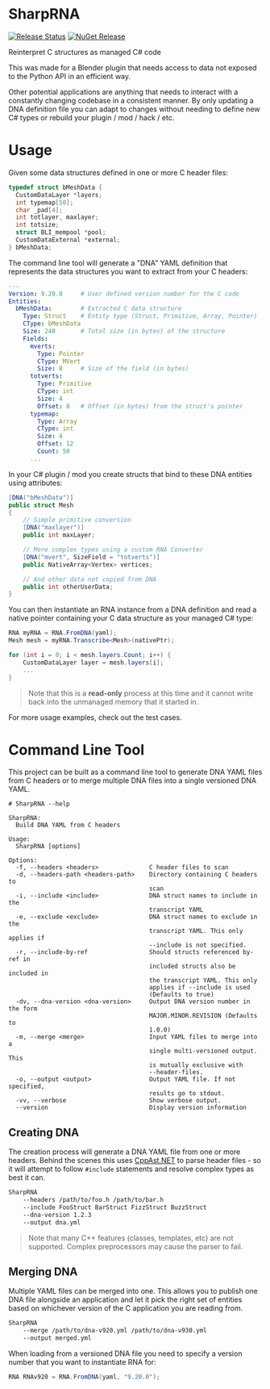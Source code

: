 # SharpRNA
[![Release Status][workflow-image]][workflow-url]
[![NuGet Release][nuget-image]][nuget-url]

Reinterpret C structures as managed C# code

This was made for a Blender plugin that needs access to data not exposed to the Python API in an efficient way.

Other potential applications are anything that needs to interact with a constantly changing codebase in a consistent manner. By only updating a DNA definition file you can adapt to changes without needing to define new C# types or rebuild your plugin / mod / hack / etc.


# Usage

Given some data structures defined in one or more C header files:

```cpp
typedef struct bMeshData {
  CustomDataLayer *layers;
  int typemap[50];
  char _pad[4];
  int totlayer, maxlayer;
  int totsize;
  struct BLI_mempool *pool;
  CustomDataExternal *external;
} bMeshData;
```

The command line tool will generate a "DNA" YAML definition that represents the data structures you want to extract from your C headers:


```yaml
---
Version: 9.20.0     # User defined version number for the C code
Entities:
  bMeshData:        # Extracted C data structure
    Type: Struct    # Entity type (Struct, Primitive, Array, Pointer)
    CType: bMeshData
    Size: 240       # Total size (in bytes) of the structure
    Fields:
      mverts:
        Type: Pointer
        CType: MVert
        Size: 8     # Size of the field (in bytes)
      totverts:
        Type: Primitive
        CType: int
        Size: 4
        Offset: 8   # Offset (in bytes) from the struct's pointer
      typemap:
        Type: Array
        CType: int
        Size: 4
        Offset: 12
        Count: 50
      ...
```

In your C# plugin / mod you create structs that bind to these DNA entities using attributes:

```cs
[DNA("bMeshData")]
public struct Mesh
{
    // Simple primitive conversion
    [DNA("maxlayer")]
    public int maxLayer;

    // More complex types using a custom RNA Converter
    [DNA("mvert", SizeField = "totverts")]
    public NativeArray<Vertex> vertices;

    // And other data not copied from DNA
    public int otherUserData;
}
```

You can then instantiate an RNA instance from a DNA definition and read a native pointer containing your C data structure as your managed C# type:

```cs
RNA myRNA = RNA.FromDNA(yaml);
Mesh mesh = myRNA.Transcribe<Mesh>(nativePtr);

for (int i = 0; i < mesh.layers.Count; i++) {
    CustomDataLayer layer = mesh.layers[i];
    ...
}
```

>Note that this is a **read-only** process at this time and it cannot write back into the unmanaged memory that it started in.

For more usage examples, check out the test cases.


# Command Line Tool

This project can be built as a command line tool to generate DNA YAML files from C headers or to merge multiple DNA files into a single versioned DNA YAML.

```text
# SharpRNA --help

SharpRNA:
  Build DNA YAML from C headers

Usage:
  SharpRNA [options]

Options:
  -f, --headers <headers>              C header files to scan
  -d, --headers-path <headers-path>    Directory containing C headers to
                                       scan
  -i, --include <include>              DNA struct names to include in the
                                       transcript YAML
  -e, --exclude <exclude>              DNA struct names to exclude in the
                                       transcript YAML. This only applies if
                                       --include is not specified.
  -r, --include-by-ref                 Should structs referenced by-ref in
                                       included structs also be included in
                                       the transcript YAML. This only
                                       applies if --include is used
                                       (Defaults to true)
  -dv, --dna-version <dna-version>     Output DNA version number in the form
                                       MAJOR.MINOR.REVISION (Defaults to
                                       1.0.0)
  -m, --merge <merge>                  Input YAML files to merge into a
                                       single multi-versioned output. This
                                       is mutually exclusive with
                                       --header-files.
  -o, --output <output>                Output YAML file. If not specified,
                                       results go to stdout.
  -vv, --verbose                       Show verbose output.
  --version                            Display version information
```


## Creating DNA

The creation process will generate a DNA YAML file from one or more headers. Behind the scenes this uses [CppAst.NET](https://github.com/xoofx/CppAst.NET) to parse header files - so it will attempt to follow `#include` statements and resolve complex types as best it can.

```sh
SharpRNA
    --headers /path/to/foo.h /path/to/bar.h
    --include FooStruct BarStruct FizzStruct BuzzStruct
    --dna-version 1.2.3
    --output dna.yml
```

>Note that many C++ features (classes, templates, etc) are not supported. Complex preprocessors may cause the parser to fail.


## Merging DNA

Multiple YAML files can be merged into one. This allows you to publish one DNA file alongside an application and let it pick the right set of entities based on whichever version of the C application you are reading from.

```sh
SharpRNA
    --merge /path/to/dna-v920.yml /path/to/dna-v930.yml
    --output merged.yml
```

When loading from a versioned DNA file you need to specify a version number that you want to instantiate RNA for:

```cs
RNA RNAv920 = RNA.FromDNA(yaml, "9.20.0");
```


<!-- Links: -->
[workflow-image]: https://github.com/McManning/SharpRNA/actions/workflows/release.yml/badge.svg
[workflow-url]: https://github.com/McManning/SharpRNA/actions/workflows/release.yml

[nuget-image]: https://img.shields.io/nuget/v/SharpRNA.svg
[nuget-url]: https://www.nuget.org/packages/SharpRNA/
